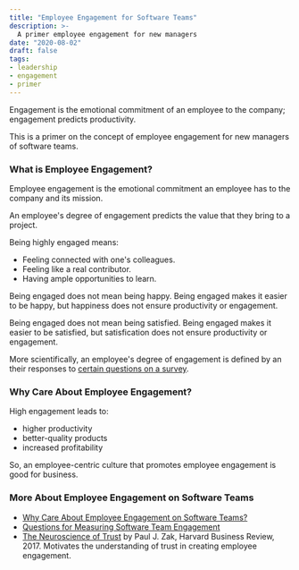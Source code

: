 ```yaml
---
title: "Employee Engagement for Software Teams"
description: >-
  A primer employee engagement for new managers
date: "2020-08-02"
draft: false
tags:
- leadership
- engagement
- primer
---
```


Engagement is the emotional commitment of an employee to the company;
engagement predicts productivity.

This is a primer on the concept of employee engagement for new managers of
software teams.

<!--more-->


### What is Employee Engagement?

Employee engagement is the emotional commitment an employee has to the company
and its mission.

An employee's degree of engagement predicts the value that they bring to a
project.

Being highly engaged means:

- Feeling connected with one's colleagues.
- Feeling like a real contributor.
- Having ample opportunities to learn.

Being engaged does not mean being happy. Being engaged makes it easier to be
happy, but happiness does not ensure productivity or engagement.

Being engaged does not mean being satisfied. Being engaged makes it easier to
be satisfied, but satisfication does not ensure productivity or engagement.

More scientifically, an employee's degree of engagement is defined by an their
responses to [certain questions on a survey][1].


### Why Care About Employee Engagement?

High engagement leads to:

- higher productivity
- better-quality products
- increased profitability

So, an employee-centric culture that promotes employee engagement is good for
business.


### More About Employee Engagement on Software Teams

- [Why Care About Employee Engagement on Software Teams?][2]
- [Questions for Measuring Software Team Engagement][1]
- [The Neuroscience of Trust][3] by Paul J. Zak, Harvard Business Review, 2017.
  Motivates the understanding of trust in creating employee engagement.


[1]: /blog/questions-for-measuring-engagement
[2]: /blog/motivating-engagement
[3]: https://hbr.org/2017/01/the-neuroscience-of-trust
